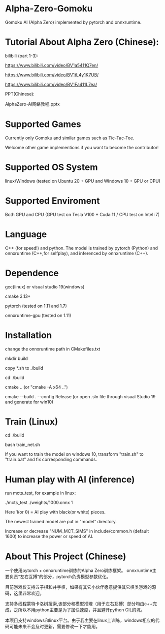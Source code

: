 # Alpha-Zero-Gomoku
Gomoku AI (Alpha Zero) implemented by pytorch and onnxruntime.

# Tutorial About Alpha Zero (Chinese):
bilibili (part 1-3):

https://www.bilibili.com/video/BV1a5411Q7en/

https://www.bilibili.com/video/BV1tL4y1K7UB/

https://www.bilibili.com/video/BV1Fa411L7ea/

PPT(Chinese):

AlphaZero-AI网络教程.pptx

# Supported Games
Currently only Gomoku and similar games such as Tic-Tac-Toe. 

Welcome other game implementions if you want to become the contributor!


# Supported OS System
linux/Windows (tested on Ubuntu 20 + GPU and Windows 10 + GPU or CPU)


# Supported Enviroment
Both GPU and CPU (GPU test on Tesla V100 + Cuda 11 / CPU test on Intel i7)


# Language
C++ (for speed!) and python. The model is trained by pytorch (Python) and onnxruntime (C++,for selfplay), and inferenced by onnxruntime (C++).


# Dependence
gcc(linux) or visual studio 19(windows)

cmake 3.13+

pytorch (tested on 1.11 and 1.7)

onnxruntime-gpu (tested on 1.11)


# Installation
change the onnxruntime path in CMakefiles.txt

mkdir build

copy *.sh to ./build

cd ./build

cmake ..    (or "cmake -A x64 ..")

cmake --build . --config Release   (or open .sln file through visual Studio 19 and generate for win10)


# Train (Linux)
cd ./build

bash train_net.sh

If you want to train the model on windows 10, transform "train.sh" to "train.bat" and fix corresponding commands.


# Human play with AI (inference)
run mcts_test, for example in linux:

./mcts_test ./weights/1000.onnx 1

Here 1(or 0) = AI play with black(or white) pieces. 

The newest trained model are put in "model" directory. 

Increase or decrease "NUM_MCT_SIMS" in include/common.h (default 1600) to increase the power or speed of AI.

# About This Project (Chinese)

一个使用pytorch + onnxruntime训练的Alpha Zero训练框架。
onnxruntime主要负责“左右互搏”的部分，pytorch负责模型参数优化。

目前游戏仅支持五子棋和井字棋，如果有其它小伙伴愿意提供其它棋类游戏的源码，这里非常欢迎。

支持多线程蒙特卡洛树搜索,该部分和模型推理（用于左右互搏）部分均由c++完成，之所以不用python主要是为了加快速度，并且避开python GIL的坑。

本项目支持windows和linux平台。由于我主要在linux上训练，windows相应的代码可能未来不会及时更新，需要修改一下才能用。

